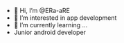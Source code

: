 - 👋 Hi, I’m @ERa-aRE
- 👀 I’m interested in app development 
- 🌱 I’m currently learning ...
-    Junior android developer


<!---
ERa-aRE/ERa-aRE is a ✨ special ✨ repository because its `README.md` (this file) appears on your GitHub profile.
You can click the Preview link to take a look at your changes.
--->
